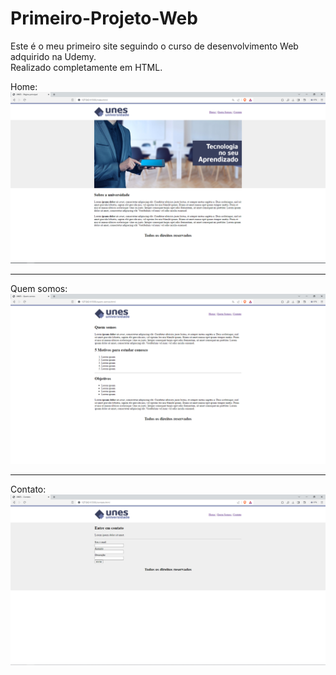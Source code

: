# Primeiro-Projeto-Web
Este é o meu primeiro site seguindo o curso de desenvolvimento Web adquirido na Udemy.<br> 
Realizado completamente em HTML.


Home:
<img src="imggit/Home.PNG">

<hr>

Quem somos:
<img src="imggit/Quem somos.PNG">

<hr>

Contato:
<img src="imggit/Contato.PNG">
